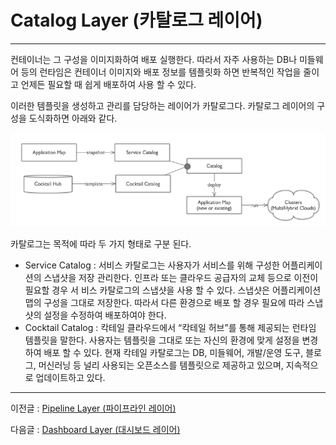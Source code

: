 # Catalog Layer \(카탈로그 레이어\)

---

컨테이너는 그 구성을 이미지화하여 배포 실행한다. 따라서 자주 사용하는 DB나 미들웨어 등의 런타임은 컨테이너 이미지와 배포 정보를 템플릿화 하면 반복적인 작업을 줄이고 언제든 필요할 때 쉽게 배포하여 사용 할 수 있다.

이러한 템플릿을 생성하고 관리를 담당하는 레이어가 카탈로그다. 카탈로그 레이어의 구성을 도식화하면 아래와 같다.

![](/assets/cocktailcloud-architecture-6.png)

카탈로그는 목적에 따라 두 가지 형태로 구분 된다.

* Service Catalog : 서비스 카탈로그는 사용자가 서비스를 위해 구성한 어플리케이션의 스냅샷을 저장 관리한다. 인프라 또는 클라우드 공급자의 교체 등으로 이전이 필요할 경우 서 비스 카탈로그의 스냅샷을 사용 할 수 있다. 스냅샷은 어플리케이션 맵의 구성을 그대로 저장한다. 따라서 다른 환경으로 배포 할 경우 필요에 따라 스냅샷의 설정을 수정하여 배포하여야 한다.
* Cocktail Catalog : 칵테일 클라우드에서 “칵테일 허브”를 통해 제공되는 런타임 템플릿을 말한다. 사용자는 템플릿을 그대로 또는 자신의 환경에 맞게 설정을 변경하여 배포 할 수 있다. 현재 칵테일 카탈로그는 DB, 미들웨어, 개발/운영 도구, 블로그, 머신러닝 등 널리 사용되는 오픈소스를 템플릿으로 제공하고 있으며, 지속적으로 업데이트하고 있다.

---

이전글 : [Pipeline Layer \(파이프라인 레이어\)](/d30c-c774-d504-b77c-c778-b808-c774-c5b4.md)

다음글 : [Dashboard Layer \(대시보드 레이어\)](/b300-c2dc-bcf4-b4dc-b808-c774-c5b4.md)

